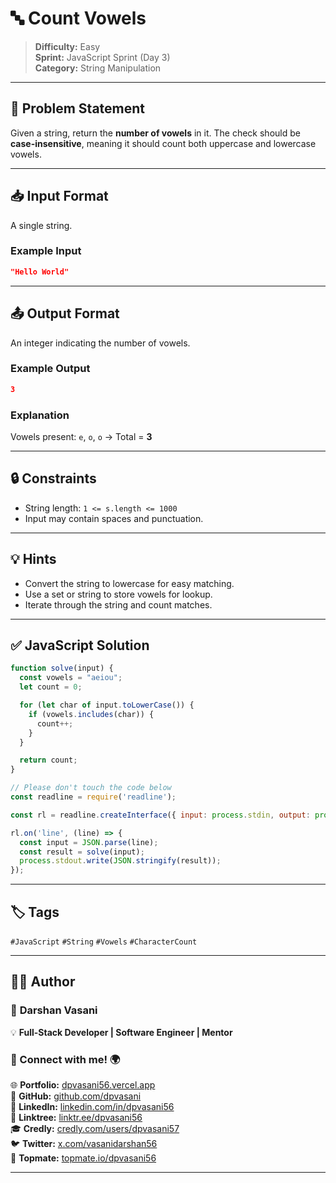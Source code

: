 # 🔤 Count Vowels

> **Difficulty:** Easy  
> **Sprint:** JavaScript Sprint (Day 3)  
> **Category:** String Manipulation

---

## 📝 Problem Statement

Given a string, return the **number of vowels** in it. The check should be **case-insensitive**, meaning it should count both uppercase and lowercase vowels.

---

## 📥 Input Format

A single string.

### Example Input

```json
"Hello World"
```

---

## 📤 Output Format

An integer indicating the number of vowels.

### Example Output

```json
3
```

### Explanation

Vowels present: `e`, `o`, `o` → Total = **3**

---

## 🔒 Constraints

- String length: `1 <= s.length <= 1000`
- Input may contain spaces and punctuation.

---

## 💡 Hints

- Convert the string to lowercase for easy matching.
- Use a set or string to store vowels for lookup.
- Iterate through the string and count matches.

---

## ✅ JavaScript Solution

```js
function solve(input) {
  const vowels = "aeiou";
  let count = 0;

  for (let char of input.toLowerCase()) {
    if (vowels.includes(char)) {
      count++;
    }
  }

  return count;
}

// Please don't touch the code below
const readline = require('readline');

const rl = readline.createInterface({ input: process.stdin, output: process.stdout });

rl.on('line', (line) => {
  const input = JSON.parse(line);
  const result = solve(input);
  process.stdout.write(JSON.stringify(result));
});
```

---

## 🏷️ Tags

`#JavaScript` `#String` `#Vowels` `#CharacterCount`

---
## 👨‍💻 Author  

### 🚀 **Darshan Vasani**  
💡 **Full-Stack Developer | Software Engineer | Mentor**    

### 🔗 Connect with me! 🌍  
🌐 **Portfolio:** [dpvasani56.vercel.app](https://dpvasani56.vercel.app/)  
🐙 **GitHub:** [github.com/dpvasani](https://github.com/dpvasani)  
💼 **LinkedIn:** [linkedin.com/in/dpvasani56](https://www.linkedin.com/in/dpvasani56/)  
🌳 **Linktree:** [linktr.ee/dpvasani56](https://linktr.ee/dpvasani56)  
🎓 **Credly:** [credly.com/users/dpvasani57](https://www.credly.com/users/dpvasani57/)  
🐦 **Twitter:** [x.com/vasanidarshan56](https://x.com/vasanidarshan56)  
📢 **Topmate:** [topmate.io/dpvasani56](https://topmate.io/dpvasani56)  

---